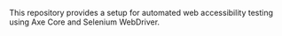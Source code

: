 This repository provides a setup for automated web accessibility testing using Axe Core and Selenium WebDriver.
